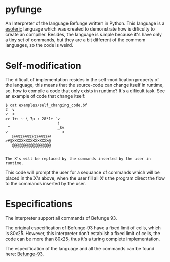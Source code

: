 # pyfunge

An Interpreter of the language Befunge written in Python. This language is a [esoteric](https://esolangs.org/wiki/Main_Page) language which was created to demonstrate how is dificulty to create an compiller. Besides, the language is simple because it's have only a tiny set of commands, but they are a bit different of the commom languages, so the code is weird.

# Self-modification

The dificult of implementation resides in the self-modification property of the language, this means that the source-code can change itself in runtime, so, how to compile a code that only exists in runtime? It's a dificult task. See an example of code that change itself:

```
$ cat examples/self_changing_code.bf 
2  v                         
v  <                      
>> 1+: ~ \ 7p : 28*1+ `v                
                       !    
 ^                     _$v     
v                        <   
   @@@@@@@@@@@@@@@@@   
>#@XXXXXXXXXXXXXXXX@  
   @@@@@@@@@@@@@@@@@   


The X's will be replaced by the commands inserted by the user in runtime.
```

This code will prompt the user for a sequance of commands which will be placed in the X's above, when the user fill all X's the program direct the flow to the commands inserted by the user.

# Especifications

The interpreter support all commands of Befunge 93.

The original especification of Befunge-93 have a fixed limit of cells, which is 80x25. However, this interpreter don't establish a fixed limit of cells, the code can be more than 80x25, thus it's a turing complete implementation.

The especification of the language and all the commands can be found here: [Befunge-93](https://catseye.tc/view/Befunge-93/doc/Befunge-93.markdown).

